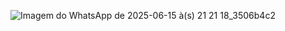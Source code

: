 ![Imagem do WhatsApp de 2025-06-15 à(s) 21 21 18_3506b4c2](https://github.com/user-attachments/assets/3b9569b0-d8e5-4f8b-b8cd-23b565cc38fe)
